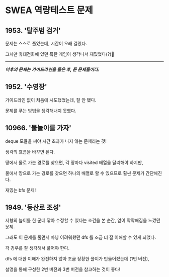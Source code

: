 # SWEA 역량테스트 문제

## 1953. '탈주범 검거' 

문제는 스스로 풀었는데, 시간이 오래 걸렸다.

그치만 휴대전화에 있던 폭탄 게임이 생각나서 재밌었다(?)🤣



---

***이후의 문제는 가이드라인을 들은 후, 푼 문제들이다.***

## 1952. '수영장'

가이드라인 없이 처음에 시도했었는데, 잘 안 됐다.

문제를 푸는 방법을 생각해내지 못했다.



## 10966. '물놀이를 가자'

deque 모듈을 써야 시간 초과가 나지 않는 문제라는 것!

생각의 흐름을 바꾸면 된다.

땅에서 물로 가는 경로를 찾으면, 각 땅마다 visited 배열을 달리해야 하지만,

물에서 땅으로 가는 경로를 찾으면 하나의 배열로 할 수 있으므로 훨씬 문제가 간단해진다.

재밌는 bfs 문제!



## 1949. '등산로 조성'

지형의 높이를 한 군데 깎아 수정할 수 있다는 조건을 본 순간, 앞이 막막해짐을 느꼈던 문제.

그래도 이 문제를 풀면서 마냥 어려워했던 dfs 를 조금 더 잘 이해할 수 있게 되었다.

각 경우를 잘 생각해서 풀어야 한다.

dfs 에 대한 이해가 완전하지 않아 조금 장황한 풀이가 만들어졌는데 (1번 버전),

설명을 통해 구성한 2번 버전과 3번 버전을 참고하는 것이 좋다!

